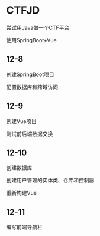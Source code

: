 # CTFJD
尝试用Java做一个CTF平台

使用SpringBoot+Vue

## 12-8

创建SpringBoot项目

配置数据库和跨域访问

## 12-9

创建Vue项目

测试前后端数据交换

## 12-10

创建数据库

创建用户管理的实体类、仓库和控制器

重新构建Vue

## 12-11

编写前端导航栏
